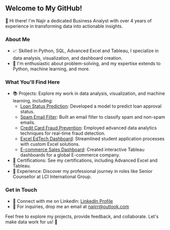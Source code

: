 ## Welcome to My GitHub!

👋 Hi there! I'm Najir a dedicated Business Analyst with over 4 years of experience in transforming data into actionable insights.

### About Me

- 📈 Skilled in Python, SQL, Advanced Excel and Tableau, I specialize in data analysis, visualization, and dashboard creation.
- 🧐 I'm enthusiastic about problem-solving, and my expertise extends to Python, machine learning, and more.

### What You'll Find Here

- 📚 Projects: Explore my work in data analysis, visualization, and machine learning, including:
  - [Loan Status Prediction](https://github.com/najirh/loan_aproval_status): Developed a model to predict loan approval status.
  - [Spam Email Filter](https://github.com/najirh/Email-Spam-Prediction): Built an email filter to classify spam and non-spam emails.
  - [Credit Card Fraud Prevention](https://github.com/najirh/credit_card_fraud_transaction_detection): Employed advanced data analytics techniques for real-time fraud detection.
  - [Excel EdTech Dashboard](https://docs.google.com/spreadsheets/d/19RleeME8w1QV4r0H4_B2cULgFn-f0m2WRYt5Dug8o-E/edit#gid=2001764008): Streamlined student application processes with custom Excel solutions.
  - [E-commerce Sales Dashboard](https://public.tableau.com/app/profile/najir.hussain/viz/EcommerceSalesDashboardXCompanyYTDSalesAnalysis/Dashboard): Created interactive Tableau dashboards for a global E-commerce company.
- 📜 Certifications: See my certifications, including Advanced Excel and Tableau.
- 💼 Experience: Discover my professional journey in roles like Senior Counsellor at LCI International Group.

### Get in Touch

- 💬 Connect with me on LinkedIn: [LinkedIn Profile](https://www.linkedin.com/in/najirr/)
- 📧 For inquiries, drop me an email at najirr@outlook.com

Feel free to explore my projects, provide feedback, and collaborate. Let's make data work for us! 🚀
